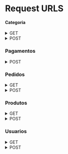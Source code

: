 # Request URLS

#### Categoria

<details>
<summary>GET</summary>
<br>

  ```
  listar todas as categorias - /categoria/listar
  ```
  

</details>

<details>
<summary>POST</summary>
<br>
  
  ```
criar categoria - /categoria/inserir
WIP - remover categoria - /categoria/remover
WIP - modificar categoria - /categoria/modificar
  ```

</details>


### Pagamentos

<details>
<summary>POST</summary>
<br>
  
  ```
criar pagamentos - /pagamentos/criar [id_gateway, product_title, customer_email, value]
  ```

</details>



### Pedidos

<details>
<summary>GET</summary>
<br>
  
  ```
listar os pedidos feitos no site - /pedidos/ {id, seller, customer}
  ```

</details>

<details>
<summary>POST</summary>
<br>

  ```
  criar pedido - /pedidos/criar [customer_id, seller_id, seller_product_id, customer_email, status, date]
listar pedidos - /pedidos/listar [cid, sid]
  ```

</details>


### Produtos

<details>
<summary>GET</summary>
<br>
  
  ```
listar os produtos feitos no site - /produtos/ {id, owner, search}
  ```

</details>

<details>
<summary>POST</summary>
<br>
  
  ```
criar produto - /produtos/criar [customer_id, seller_id, seller_product_id, customer_email, status, date]
listar produtos - /produtos/modificar {title, description, price, image, id_category}
deletar produto - /produtos/deletar {title, description, price, image, id_category}
  ```
</details>


### Usuarios

<details>
<summary>GET</summary>
<br>
  
  ```
listar os usuarios feitos no site - /usuario/ {id, email, name}
  ```
</details>

<details>
<summary>POST</summary>
<br>
  
  ```
criar usuario - /usuario/criar [username, email, pass, role, register_ip]
listar usuarios - /usuario/modificar {username, description, image}
deletar usuario - /usuario/deletar [id]
logar usuario - /usuario/logar
  ```
</details>
